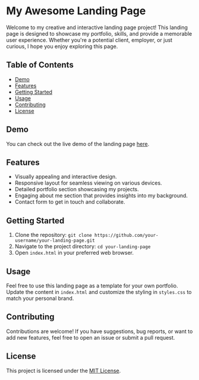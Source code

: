 # My Awesome Landing Page

Welcome to my creative and interactive landing page project! This landing page is designed to showcase my portfolio, skills, and provide a memorable user experience. Whether you're a potential client, employer, or just curious, I hope you enjoy exploring this page.

## Table of Contents

- [Demo](#demo)
- [Features](#features)
- [Getting Started](#getting-started)
- [Usage](#usage)
- [Contributing](#contributing)
- [License](#license)

## Demo

You can check out the live demo of the landing page [here](https://pivonn-tech.github.io/Responsiveportfoliopage/).

## Features

- Visually appealing and interactive design.
- Responsive layout for seamless viewing on various devices.
- Detailed portfolio section showcasing my projects.
- Engaging about me section that provides insights into my background.
- Contact form to get in touch and collaborate.

## Getting Started

1. Clone the repository: `git clone https://github.com/your-username/your-landing-page.git`
2. Navigate to the project directory: `cd your-landing-page`
3. Open `index.html` in your preferred web browser.

## Usage

Feel free to use this landing page as a template for your own portfolio. Update the content in `index.html` and customize the styling in `styles.css` to match your personal brand.

## Contributing

Contributions are welcome! If you have suggestions, bug reports, or want to add new features, feel free to open an issue or submit a pull request.

## License

This project is licensed under the [MIT License](LICENSE).

